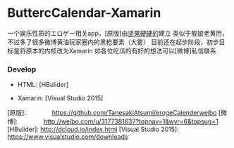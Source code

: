 # ButtercCalendar-Xamarin

一个娱乐性质的エロゲー相关app，[原版]由[坚果硬硬的]建立
类似于舰娘老黄历，不过多了很多微博黄油玩家圈内的黑枪要素（大雾）
目前还在起步阶段，初步目标是将原本的内核改为Xamarin
如各位吃瓜的有好的想法可以[微博]私信联系


### Develop

- HTML: [HBulider]

- Xamarin: [Visual Studio 2015] 

[坚果硬硬的]:          http://weibo.com/nakutoki?topnav=1&wvr=6&topsug=1
[原版]:               https://github.com/TanesakiAtsumi/erogeCalenderweibo
[微博]:               http://weibo.com/u/3177381637?topnav=1&wvr=6&topsug=1
[HBulider]:           http://dcloud.io/index.html
[Visual Studio 2015]: https://www.visualstudio.com/downloads
